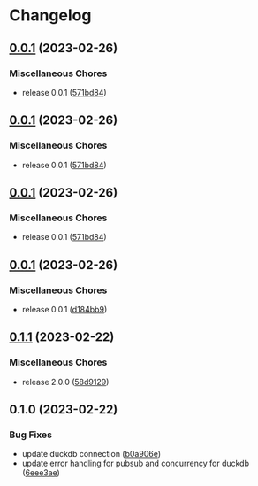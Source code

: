 # Changelog

## [0.0.1](https://github.com/launchflow/buildflow/compare/v0.0.1...v0.0.1) (2023-02-26)


### Miscellaneous Chores

* release 0.0.1 ([571bd84](https://github.com/launchflow/buildflow/commit/571bd84fef1a628f6b81bfda8c76fdb8ad579dcb))

## [0.0.1](https://github.com/launchflow/buildflow/compare/v0.0.1...v0.0.1) (2023-02-26)


### Miscellaneous Chores

* release 0.0.1 ([571bd84](https://github.com/launchflow/buildflow/commit/571bd84fef1a628f6b81bfda8c76fdb8ad579dcb))

## [0.0.1](https://github.com/launchflow/buildflow/compare/v0.0.1...v0.0.1) (2023-02-26)


### Miscellaneous Chores

* release 0.0.1 ([571bd84](https://github.com/launchflow/buildflow/commit/571bd84fef1a628f6b81bfda8c76fdb8ad579dcb))

## [0.0.1](https://github.com/launchflow/buildflow/compare/v0.1.1...v0.0.1) (2023-02-26)


### Miscellaneous Chores

* release 0.0.1 ([d184bb9](https://github.com/launchflow/buildflow/commit/d184bb9340e9f1a552b39f877b4f83fdbb6fef04))

## [0.1.1](https://github.com/launchflow/buildflow/compare/v0.1.0...v0.1.1) (2023-02-22)


### Miscellaneous Chores

* release 2.0.0 ([58d9129](https://github.com/launchflow/buildflow/commit/58d91290ae8f0802fe9c686ec940f2b1574d7993))

## 0.1.0 (2023-02-22)


### Bug Fixes

* update duckdb connection ([b0a906e](https://github.com/launchflow/buildflow/commit/b0a906ef7897ca0210243da7346c981b9c445918))
* update error handling for pubsub and concurrency for duckdb ([6eee3ae](https://github.com/launchflow/buildflow/commit/6eee3ae2e60a40c22a7fd517edb387a22d336f58))
